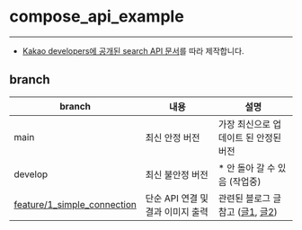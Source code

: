 # compose_api_example
---

- [Kakao developers에 공개된 search API 문서](https://developers.kakao.com/docs/latest/ko/daum-search/dev-guide#search-image)를 따라 제작합니다.

## branch

| branch | 내용 | 설명 |
|------|---|---|
|main|최신 안정 버전|가장 최신으로 업데이트 된 안정된 버전|
|develop|최신 불안정 버전| *  안 돌아 갈 수 있음 (작업중) |
|[feature/1_simple_connection](https://github.com/adbr-brandi/compose_api_example/tree/feature/1_simple_connection)|단순 API 연결 및 결과 이미지 출력| 관련된 블로그 글 참고 ([글1](https://velog.io/@adbr/retrofit2-compose-Android-HTTP-%ED%86%B5%EC%8B%A0-with.-kakao-search-API), [글2](https://velog.io/@adbr/Jetpack-Compose-remember-List-state))|
